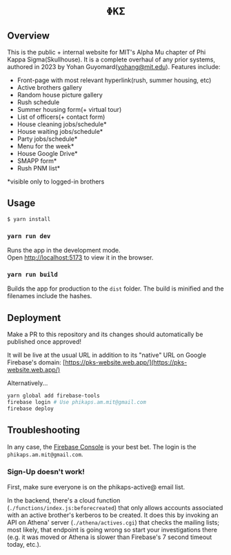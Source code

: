 <div align="center">
    <h1><code>ΦΚΣ</code></h1>
</div>

## Overview
This is the public + internal website for MIT's Alpha Mu chapter of Phi Kappa Sigma(Skullhouse). It is a complete overhaul of any prior systems, authored in 2023 by Yohan Guyomard(yohang@mit.edu). Features include:
- Front-page with most relevant hyperlink(rush, summer housing, etc)
- Active brothers gallery
- Random house picture gallery
- Rush schedule
- Summer housing form(+ virtual tour)
- List of officers(+ contact form)
- House cleaning jobs/schedule*
- House waiting jobs/schedule*
- Party jobs/schedule*
- Menu for the week*
- House Google Drive*
- SMAPP form*
- Rush PNM list*

*visible only to logged-in brothers

## Usage

```bash
$ yarn install
```

### `yarn run dev`

Runs the app in the development mode.<br>
Open [http://localhost:5173](http://localhost:5173) to view it in the browser.

### `yarn run build`

Builds the app for production to the `dist` folder. The build is minified and the filenames include the hashes.

## Deployment

Make a PR to this repository and its changes should automatically be published once approved!

It will be live at the usual URL in addition to its "native" URL on Google Firebase's domain:
[https://pks-website.web.app/](https://pks-website.web.app/)

Alternatively...
```bash
yarn global add firebase-tools
firebase login # Use phikaps.am.mit@gmail.com
firebase deploy
```

## Troubleshooting

In any case, the [Firebase Console](https://console.firebase.google.com/u/3/project/pks-website/authentication/users?consoleUI=FIREBASE) is your best bet. The login is the `phikaps.am.mit@gmail.com`.

### Sign-Up doesn't work!

First, make sure everyone is on the phikaps-active@ email list.

In the backend, there's a cloud function (`./functions/index.js:beforecreated`) that only allows accounts associated with an active brother's kerberos to be created. It does this by invoking an API on Athena' server (`./athena/actives.cgi`) that checks the mailing lists; most likely, that endpoint is going wrong so start your investigations there (e.g. it was moved or Athena is slower than Firebase's 7 second timeout today, etc.).